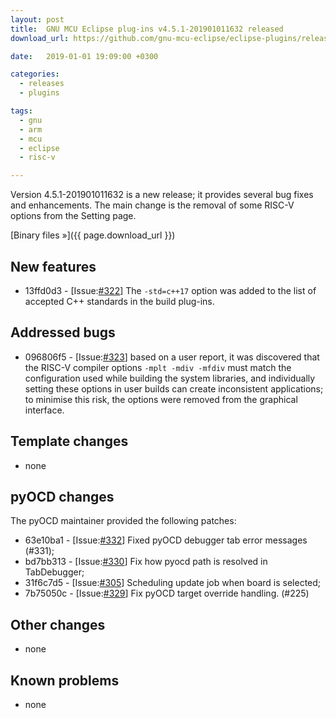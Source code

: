 ```yaml
---
layout: post
title:  GNU MCU Eclipse plug-ins v4.5.1-201901011632 released
download_url: https://github.com/gnu-mcu-eclipse/eclipse-plugins/releases/tag/v4.5.1-201901011632/

date:   2019-01-01 19:09:00 +0300

categories:
  - releases
  - plugins

tags:
  - gnu
  - arm
  - mcu
  - eclipse
  - risc-v

---
```


Version 4.5.1-201901011632 is a new release; it provides
several bug fixes and enhancements. The main change is the removal of
some RISC-V options from the Setting page.

[Binary files »]({{ page.download_url }})


## New features

- 13ffd0d3 - [Issue:[#322](https://github.com/gnu-mcu-eclipse/eclipse-plugins/issues/322)]
  The `-std=c++17` option was added to the list of accepted C++ standards
  in the build plug-ins.

## Addressed bugs

- 096806f5 - [Issue:[#323](https://github.com/gnu-mcu-eclipse/eclipse-plugins/issues/323)]
  based on a user report, it was discovered that the RISC-V compiler
  options `-mplt -mdiv -mfdiv` must match the configuration used while
  building the system libraries, and individually setting these options
  in user builds can create inconsistent applications; to minimise this
  risk, the options were removed from the graphical interface.

## Template changes

- none

## pyOCD changes

The pyOCD maintainer provided the following patches:

- 63e10ba1 - [Issue:[#332](https://github.com/gnu-mcu-eclipse/eclipse-plugins/issues/332)]
  Fixed pyOCD debugger tab error messages (#331);
- bd7bb313 - [Issue:[#330](https://github.com/gnu-mcu-eclipse/eclipse-plugins/issues/330)]
  Fix how pyocd path is resolved in TabDebugger;
- 31f6c7d5 - [Issue:[#305](https://github.com/gnu-mcu-eclipse/eclipse-plugins/issues/305)]
  Scheduling update job when board is selected;
- 7b75050c - [Issue:[#329](https://github.com/gnu-mcu-eclipse/eclipse-plugins/issues/329)]
  Fix pyOCD target override handling. (#225)

## Other changes

- none

## Known problems

- none
